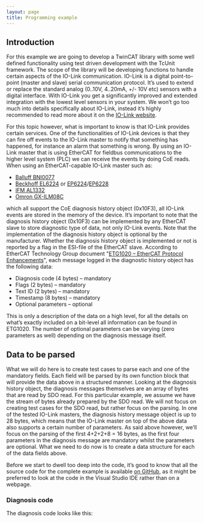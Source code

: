 ```yaml
---
layout: page
title: Programming example
---
```


## Introduction
For this example we are going to develop a TwinCAT library with some well defined functionality using test driven development with the TcUnit framework.
The scope of the library will be developing functions to handle certain aspects of the IO-Link communication.
IO-Link is a digital point-to-point (master and slave) serial communication protocol.
It’s used to extend or replace the standard analog (0..10V, 4..20mA, +/- 10V etc) sensors with a digital interface.
With IO-Link you get a significantly improved and extended integration with the lowest level sensors in your system.
We won’t go too much into details specifically about IO-Link, instead it’s highly recommended to read more about it on the [IO-Link website](https://io-link.com/en/index.php).

For this topic however, what is important to know is that IO-Link provides certain services.
One of the functionalities of IO-Link devices is that they can fire off events to the IO-Link master to notify that something has happened, for instance an alarm that something is wrong.
By using an IO-Link master that is using EtherCAT for fieldbus communications to the higher level system (PLC) we can receive the events by doing CoE reads.
When using an EtherCAT-capable IO-Link master such as:

- [Balluff BNI0077](https://www.balluff.com/en-us/products/BNI0077#?data=)
- [Beckhoff EL6224](https://www.beckhoff.com/en-en/products/i-o/ethercat-terminals/el6xxx-communication/el6224.html#:~:text=The%20EL6224%20IO%2DLink%20terminal,the%20terminal%20and%20the%20device.) or [EP6224](https://www.beckhoff.com/en-en/products/i-o/ethercat-box/epxxxx-industrial-housing/ep6xxx-communication/ep6224-0042.html)/[EP6228](https://www.beckhoff.com/en-en/products/i-o/ethercat-box/epxxxx-industrial-housing/ep6xxx-communication/ep6228-0022.html)
- [IFM AL1332](https://www.ifm.com/de/en/product/AL1332)
- [Omron GX-ILM08C](https://www.ia.omron.com/products/family/3541/)

which all support the CoE diagnosis history object (0x10F3), all IO-Link events are stored in the memory of the device.
It’s important to note that the diagnosis history object (0x10F3) can be implemented by any EtherCAT slave to store diagnostic type of data, not only IO-Link events.
Note that the implementation of the diagnosis history object is optional by the manufacturer.
Whether the diagnosis history object is implemented or not is reported by a flag in the ESI-file of the EtherCAT slave.
According to EtherCAT Technology Group document "[ETG1020 – EtherCAT Protocol Enhancements](https://www.ethercat.org/en/downloads/downloads_00600A7B120E41D385DC0AF19C034434.htm)", each message logged in the diagnostic history object has the following data:

- Diagnosis code (4 bytes) – mandatory
- Flags (2 bytes) – mandatory
- Text ID (2 bytes) – mandatory
- Timestamp (8 bytes) – mandatory
- Optional parameters – optional

This is only a description of the data on a high level, for all the details on what’s exactly included on a bit-level all information can be found in ETG1020.
The number of optional parameters can be varying (zero parameters as well) depending on the diagnosis message itself.

## Data to be parsed
What we will do here is to create test cases to parse each and one of the mandatory fields.
Each field will be parsed by its own function block that will provide the data above in a structured manner.
Looking at the diagnosis history object, the diagnosis messages themselves are an array of bytes that are read by SDO read. For this particular example, we assume we have the stream of bytes already prepared by the SDO read.
We will not focus on creating test cases for the SDO read, but rather focus on the parsing.
In one of the tested IO-Link masters, the diagnosis history message object is up to 28 bytes, which means that the IO-Link master on top of the above data also supports a certain number of parameters.
As said above however, we’ll focus on the parsing of the first 4+2+2+8 = 16 bytes, as the first four parameters in the diagnosis message are mandatory whilst the parameters are optional.
What we need to do now is to create a data structure for each of the data fields above.

Before we start to dwell too deep into the code, it’s good to know that all the source code for the complete example is available [on GitHub](https://github.com/tcunit/ExampleProjects/tree/master/AdvancedExampleProject), as it might be preferred to look at the code in the Visual Studio IDE rather than on a webpage.

### Diagnosis code
The diagnosis code looks like this: